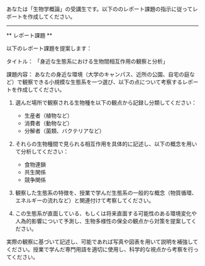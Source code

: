 あなたは「生物学概論」の受講生です。以下ののレポート課題の指示に従ってレポートを作成してください。

---------------------------------------
** レポート課題 **

以下のレポート課題を提案します：

タイトル：
「身近な生態系における生物間相互作用の観察と分析」

課題内容：
あなたの身近な環境（大学のキャンパス、近所の公園、自宅の庭など）で観察できる小規模な生態系を一つ選び、以下の点について考察するレポートを作成してください。

1. 選んだ場所で観察される生物種を以下の観点から記録し分類してください：
   - 生産者（植物など）
   - 消費者（動物など）
   - 分解者（菌類、バクテリアなど）

2. それらの生物種間で見られる相互作用を具体的に記述し、以下の概念を用いて分析してください：
   - 食物連鎖
   - 共生関係
   - 競争関係

3. 観察した生態系の特徴を、授業で学んだ生態系の一般的な概念（物質循環、エネルギーの流れなど）と関連付けて考察してください。

4. この生態系が直面している、もしくは将来直面する可能性のある環境変化や人為的影響について予測し、生物多様性の保全の観点から対策を提案してください。

実際の観察に基づいて記述し、可能であれば写真や図表を用いて説明を補強してください。授業で学んだ専門用語を適切に使用し、科学的な視点から考察を行ってください。